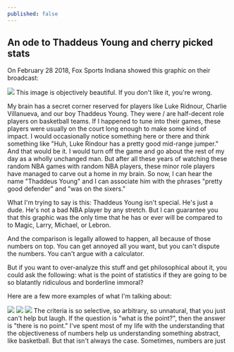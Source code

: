 ```yaml
---
published: false
---
```

## An ode to Thaddeus Young and cherry picked stats

On February 28 2018, Fox Sports Indiana showed this graphic on their broadcast:

![](https://pbs.twimg.com/media/DXKfoLeVoAAp3mD?format=jpg&name=large)
This image is objectively beautiful. If you don't like it, you're wrong.

My brain has a secret corner reserved for players like Luke Ridnour, Charlie Villanueva, and our boy Thaddeus Young. They were / are half-decent role players on basketball teams. If I happened to tune into their games, these players were usually on the court long enough to make some kind of impact. I would occasionally notice something here or there and think something like "Huh, Luke Rindour has a pretty good mid-range jumper." And that would be it. I would turn off the game and go about the rest of my day as a wholly unchanged man. But after all these years of watching these random NBA games with random NBA players, these minor role players have managed to carve out a home in my brain. So now, I can hear the name "Thaddeus Young" and I can associate him with the phrases "pretty good defender" and "was on the sixers."

What I'm trying to say is this: Thaddeus Young isn't special. He's just a dude. He's not a bad NBA player by any stretch. But I can guarantee you that this graphic was the only time that he has or ever will be compared to to Magic, Larry, Michael, or Lebron. 

And the comparison is legally allowed to happen, all because of those numbers on top. You can get annoyed all you want, but you can't dispute the numbers. You can't argue with a calculator.

But if you want to over-analyze this stuff and get philosophical about it, you could ask the following: what is the point of statistics if they are going to be so blatantly ridiculous and borderline immoral? 

Here are a few more examples of what I'm talking about:

![](https://i.imgur.com/YjBAJdQ.png)
![](https://external-preview.redd.it/2wg4QnJ5QIhO8z0selOMdwx_8fWcLA2sEcjozc5l1EA.png?width=960&crop=smart&auto=webp&s=362d7e75e99ee9d8b5256cad41add8555102bbc5)
![](https://i.imgur.com/85F0Smy.png)
The criteria is so selective, so arbitrary, so unnatural, that you just can't help but laugh. If the question is "what is the point?", then the answer is "there is no point." I've spent most of my life with the understanding that the objectiveness of numbers help us understanding something abstract, like basketball. But that isn't always the case. Sometimes, numbers are just
<!--stackedit_data:
eyJoaXN0b3J5IjpbLTE0MDUyODA3ODIsLTU5Njk1OTk0NiwtND
ExMTgyMjUyLDY4OTA5NjYyNSwtMTMxMTA4NTE2NSwtMTczOTk2
MTEwNCwtMTI1NzA0MjgsOTUzMzkwODMwLC0yMTIyNjg0MzA0LD
E3MDczNzEzNTYsMTM1ODIyNDk0OSwxMTEwODMwNDk5XX0=
-->